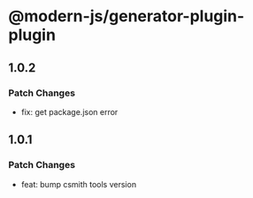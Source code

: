 # @modern-js/generator-plugin-plugin

## 1.0.2

### Patch Changes

- fix: get package.json error

## 1.0.1

### Patch Changes

- feat: bump csmith tools version
